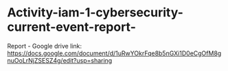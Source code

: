 # Activity-iam-1-cybersecurity-current-event-report-

Report - Google drive link: https://docs.google.com/document/d/1uRwYOkrFqe8b5nGXi1D0eCgOfM8gnuOoLrNjZSESZ4g/edit?usp=sharing